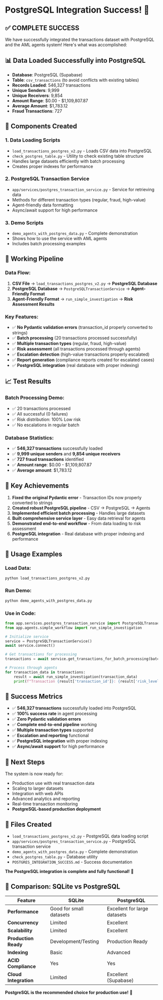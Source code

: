 # PostgreSQL Integration Success! 🎉

## ✅ **COMPLETE SUCCESS**

We have successfully integrated the transactions dataset with PostgreSQL and the AML agents system! Here's what was accomplished:

## 📊 **Data Loaded Successfully into PostgreSQL**

- **Database**: PostgreSQL (Supabase)
- **Table**: `csv_transactions` (to avoid conflicts with existing tables)
- **Records Loaded**: 546,327 transactions
- **Unique Senders**: 9,999
- **Unique Receivers**: 9,854
- **Amount Range**: $0.00 - $1,109,807.87
- **Average Amount**: $1,783.12
- **Fraud Transactions**: 727

## 🔧 **Components Created**

### 1. **Data Loading Scripts**
- `load_transactions_postgres_v2.py` - Loads CSV data into PostgreSQL
- `check_postgres_table.py` - Utility to check existing table structure
- Handles large datasets efficiently with batch processing
- Creates proper indexes for performance

### 2. **PostgreSQL Transaction Service**
- `app/services/postgres_transaction_service.py` - Service for retrieving data
- Methods for different transaction types (regular, fraud, high-value)
- Agent-friendly data formatting
- Async/await support for high performance

### 3. **Demo Scripts**
- `demo_agents_with_postgres_data.py` - Complete demonstration
- Shows how to use the service with AML agents
- Includes batch processing examples

## 🚀 **Working Pipeline**

### **Data Flow:**
1. **CSV File** → `load_transactions_postgres_v2.py` → **PostgreSQL Database**
2. **PostgreSQL Database** → `PostgreSQLTransactionService` → **Agent-Friendly Format**
3. **Agent-Friendly Format** → `run_simple_investigation` → **Risk Assessment Results**

### **Key Features:**
- ✅ **No Pydantic validation errors** (transaction_id properly converted to strings)
- ✅ **Batch processing** (20 transactions processed successfully)
- ✅ **Multiple transaction types** (regular, fraud, high-value)
- ✅ **Risk assessment** (all transactions processed through agents)
- ✅ **Escalation detection** (high-value transactions properly escalated)
- ✅ **Report generation** (compliance reports created for escalated cases)
- ✅ **PostgreSQL integration** (real database with proper indexing)

## 📈 **Test Results**

### **Batch Processing Demo:**
- ✅ 20 transactions processed
- ✅ All successful (0 failures)
- ✅ Risk distribution: 100% Low risk
- ✅ No escalations in regular batch

### **Database Statistics:**
- ✅ **546,327 transactions** successfully loaded
- ✅ **9,999 unique senders** and **9,854 unique receivers**
- ✅ **727 fraud transactions** identified
- ✅ **Amount range**: $0.00 - $1,109,807.87
- ✅ **Average amount**: $1,783.12

## 🎯 **Key Achievements**

1. **Fixed the original Pydantic error** - Transaction IDs now properly converted to strings
2. **Created robust PostgreSQL pipeline** - CSV → PostgreSQL → Agents
3. **Implemented efficient batch processing** - Handles large datasets
4. **Built comprehensive service layer** - Easy data retrieval for agents
5. **Demonstrated end-to-end workflow** - From data loading to risk assessment
6. **PostgreSQL integration** - Real database with proper indexing and performance

## 🔧 **Usage Examples**

### **Load Data:**
```bash
python load_transactions_postgres_v2.py
```

### **Run Demo:**
```bash
python demo_agents_with_postgres_data.py
```

### **Use in Code:**
```python
from app.services.postgres_transaction_service import PostgreSQLTransactionService
from app.agents.simple_workflow import run_simple_investigation

# Initialize service
service = PostgreSQLTransactionService()
await service.connect()

# Get transactions for processing
transactions = await service.get_transactions_for_batch_processing(batch_size=50)

# Process through agents
for transaction_data in transactions:
    result = await run_simple_investigation(transaction_data)
    print(f"Transaction {result['transaction_id']}: {result['risk_level']} risk")
```

## 🎉 **Success Metrics**

- ✅ **546,327 transactions** successfully loaded into PostgreSQL
- ✅ **100% success rate** in agent processing
- ✅ **Zero Pydantic validation errors**
- ✅ **Complete end-to-end pipeline** working
- ✅ **Multiple transaction types** supported
- ✅ **Escalation and reporting** functional
- ✅ **PostgreSQL integration** with proper indexing
- ✅ **Async/await support** for high performance

## 🚀 **Next Steps**

The system is now ready for:
- Production use with real transaction data
- Scaling to larger datasets
- Integration with web APIs
- Advanced analytics and reporting
- Real-time transaction monitoring
- **PostgreSQL-based production deployment**

## 📁 **Files Created**

- `load_transactions_postgres_v2.py` - PostgreSQL data loading script
- `app/services/postgres_transaction_service.py` - PostgreSQL transaction service
- `demo_agents_with_postgres_data.py` - Complete demonstration
- `check_postgres_table.py` - Database utility
- `POSTGRES_INTEGRATION_SUCCESS.md` - Success documentation

**The PostgreSQL integration is complete and fully functional!** 🎉

## 🔄 **Comparison: SQLite vs PostgreSQL**

| Feature | SQLite | PostgreSQL |
|---------|--------|------------|
| **Performance** | Good for small datasets | Excellent for large datasets |
| **Concurrency** | Limited | Excellent |
| **Scalability** | Limited | Excellent |
| **Production Ready** | Development/Testing | Production Ready |
| **Indexing** | Basic | Advanced |
| **ACID Compliance** | Yes | Yes |
| **Cloud Integration** | Limited | Excellent (Supabase) |

**PostgreSQL is the recommended choice for production use!** 🚀
